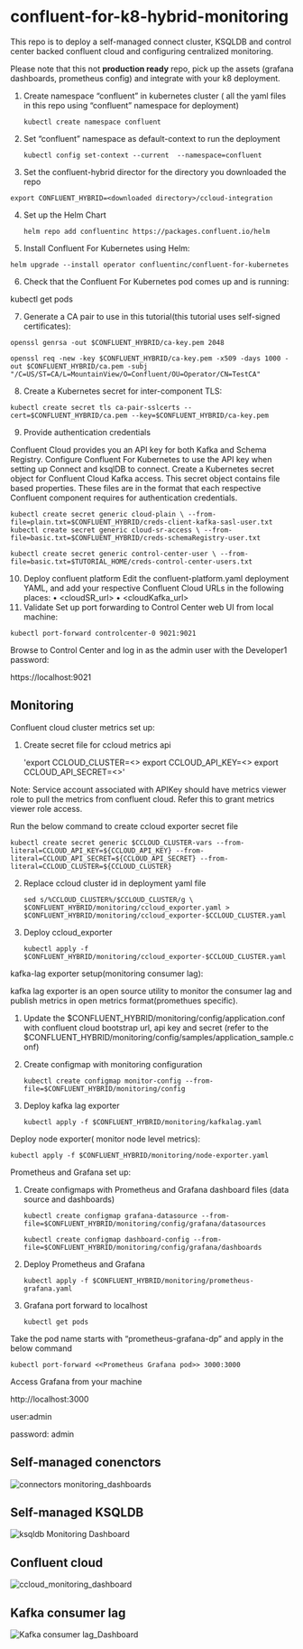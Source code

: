 # confluent-for-k8-hybrid-monitoring
This repo is to deploy a self-managed connect cluster, KSQLDB and control center backed confluent cloud and configuring centralized monitoring.

Please note that this not **production ready** repo, pick up the assets (grafana dashboards, prometheus config) and integrate with your k8 deployment.

1.	Create namespace “confluent” in kubernetes cluster ( all the yaml files in this repo using “confluent” namespace for deployment)
              
     `kubectl create namespace confluent`
2.	Set “confluent” namespace as default-context to run the deployment

    `kubectl config set-context --current  --namespace=confluent`

3.	Set the confluent-hybrid director for the directory you downloaded the repo

   `export CONFLUENT_HYBRID=<downloaded directory>/ccloud-integration`

4.	Set up the Helm Chart

    `helm repo add confluentinc https://packages.confluent.io/helm`
    
5.	Install Confluent For Kubernetes using Helm:

   `helm upgrade --install operator confluentinc/confluent-for-kubernetes`
   
6.	Check that the Confluent For Kubernetes pod comes up and is running:

kubectl get pods

7.	Generate a CA pair to use in this tutorial(this tutorial uses self-signed certificates):

`openssl genrsa -out $CONFLUENT_HYBRID/ca-key.pem 2048`


`openssl req -new -key $CONFLUENT_HYBRID/ca-key.pem -x509 -days 1000 -out $CONFLUENT_HYBRID/ca.pem -subj "/C=US/ST=CA/L=MountainView/O=Confluent/OU=Operator/CN=TestCA"`
  
8.	Create a Kubernetes secret for inter-component TLS:

`kubectl create secret tls ca-pair-sslcerts --cert=$CONFLUENT_HYBRID/ca.pem --key=$CONFLUENT_HYBRID/ca-key.pem`
  
9.	Provide authentication credentials

Confluent Cloud provides you an API key for both Kafka and Schema Registry. Configure Confluent For Kubernetes to use the API key when setting up Connect and ksqlDB to connect.
Create a Kubernetes secret object for Confluent Cloud Kafka access. This secret object contains file based properties. These files are in the format that each respective Confluent component requires for authentication credentials.

`kubectl create secret generic cloud-plain \
--from-file=plain.txt=$CONFLUENT_HYBRID/creds-client-kafka-sasl-user.txt
kubectl create secret generic cloud-sr-access \
--from-file=basic.txt=$CONFLUENT_HYBRID/creds-schemaRegistry-user.txt`

`kubectl create secret generic control-center-user \
--from-file=basic.txt=$TUTORIAL_HOME/creds-control-center-users.txt`

10.	Deploy confluent platform
Edit the confluent-platform.yaml deployment YAML, and add your respective Confluent Cloud URLs in the following places:
•	<cloudSR_url>
•	<cloudKafka_url>
11.	 Validate
 Set up port forwarding to Control Center web UI from local machine:

 `kubectl port-forward controlcenter-0 9021:9021`

Browse to Control Center and log in as the admin user with the Developer1 password:

https://localhost:9021

## Monitoring
Confluent cloud cluster metrics set up:

1.	Create secret file for ccloud metrics api
    
    'export CCLOUD_CLUSTER=<<confluent cloud cluster name>>
     export CCLOUD_API_KEY=<<confluent cloud api key>>
     export CCLOUD_API_SECRET=<<confluent cloud api secret>>'
     
 Note: Service account associated with APIKey should have metrics viewer role to pull the metrics from confluent cloud. Refer this to grant metrics viewer role access.
 
 Run the below command to create ccloud exporter secret file

 `kubectl create secret generic $CCLOUD_CLUSTER-vars --from-literal=CCLOUD_API_KEY=${CCLOUD_API_KEY} --from-literal=CCLOUD_API_SECRET=${CCLOUD_API_SECRET} --from-literal=CCLOUD_CLUSTER=${CCLOUD_CLUSTER}`


2.	Replace ccloud cluster id in deployment yaml file

    `sed s/%CCLOUD_CLUSTER%/$CCLOUD_CLUSTER/g \
    $CONFLUENT_HYBRID/monitoring/ccloud_exporter.yaml > $CONFLUENT_HYBRID/monitoring/ccloud_exporter-$CCLOUD_CLUSTER.yaml`

3.	Deploy ccloud_exporter

    `kubectl apply -f $CONFLUENT_HYBRID/monitoring/ccloud_exporter-$CCLOUD_CLUSTER.yaml`
    
kafka-lag exporter setup(monitoring consumer lag):

kafka lag exporter is an open source utility to monitor the consumer lag and publish metrics in open metrics format(promethues specific).

1.  Update the $CONFLUENT_HYBRID/monitoring/config/application.conf with confluent cloud bootstrap url, api key and secret (refer to the $CONFLUENT_HYBRID/monitoring/config/samples/application_sample.conf)
2.  Create configmap with monitoring configuration

    `kubectl create configmap monitor-config --from-file=$CONFLUENT_HYBRID/monitoring/config`

3.  Deploy kafka lag exporter

    `kubectl apply -f $CONFLUENT_HYBRID/monitoring/kafkalag.yaml`

Deploy node exporter( monitor node level metrics):

   `kubectl apply -f $CONFLUENT_HYBRID/monitoring/node-exporter.yaml`
   

Prometheus and Grafana set up:
   
1.  Create configmaps with Prometheus and Grafana dashboard files (data source and dashboards)

    `kubectl create configmap grafana-datasource --from-file=$CONFLUENT_HYBRID/monitoring/config/grafana/datasources`

     `kubectl create configmap dashboard-config --from-file=$CONFLUENT_HYBRID/monitoring/config/grafana/dashboards`

2.  Deploy Prometheus and Grafana

    `kubectl apply -f $CONFLUENT_HYBRID/monitoring/prometheus-grafana.yaml`

3. Grafana port forward to localhost

   `kubectl get pods`

Take the pod name starts with “prometheus-grafana-dp” and apply in the below command

   `kubectl port-forward <<Prometheus Grafana pod>> 3000:3000`

Access Grafana from your machine

http://localhost:3000

user:admin

password: admin


## Self-managed conenctors
![connectors monitoring_dashboards](/images/connector.jpg)

## Self-managed KSQLDB

![ksqldb Monitoring Dashboard](/images/ksqldb.jpg)

## Confluent cloud

![ccloud_monitoring_dashboard](/images/ccloud.jpg)


## Kafka consumer lag

![Kafka consumer lag_Dashboard](/images/kafka-lag.png)
